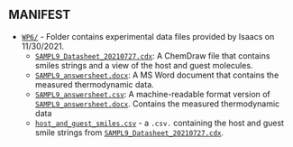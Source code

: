 ## MANIFEST

- [`WP6/`](WP6/) - Folder contains experimental data files provided by Isaacs on 11/30/2021.
  - [`SAMPL9_Datasheet_20210727.cdx`](WP6/SAMPL9_Datasheet_20210727.cdx): A ChemDraw file that contains smiles strings and a view of the host and guest molecules.
  - [`SAMPL9_answersheet.docx`](WP6/SAMPL9_answersheet.cdx): A MS Word document that contains the measured thermodynamic data.
  - [`SAMPL9_answersheet.csv`](WP6/SAMPL9_answersheet.csv): A machine-readable format version of [`SAMPL9_answersheet.docx`](WP6/SAMPL9_answersheet.cdx). Contains the measured thermodynamic data
  - [`host_and_guest_smiles.csv`](WP6/host_and_guest_smiles.csv) - a `.csv.` containing the host and guest smile strings from [`SAMPL9_Datasheet_20210727.cdx`](WP6/SAMPL9_Datasheet_20210727.cdx).

